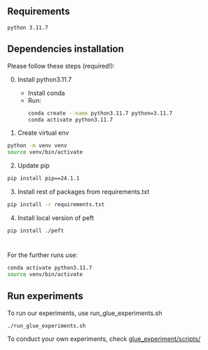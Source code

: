 ## Requirements 
    python 3.11.7

## Dependencies installation
Please follow these steps (required!):

0. Install python3.11.7
    - Install conda
    - Run:
      ```bash
      conda create --name python3.11.7 python=3.11.7
      conda activate python3.11.7
      ```

1. Create virtual env
```bash
python -m venv venv
source venv/bin/activate
```

2. Update pip
```bash
pip install pip==24.1.1
```

3. Install rest of packages from requirements.txt
```bash
pip install -r requirements.txt
```

4. Install local version of peft
```bash
pip install ./peft
```

#

For the further runs use:
```bash
conda activate python3.11.7
source venv/bin/activate
```

## Run experiments
To run our experiments, use run_glue_experiments.sh

```
./run_glue_experiments.sh
```

To conduct your own experiments, check [glue_experiment/scripts/](./glue_experiment/scripts/)
